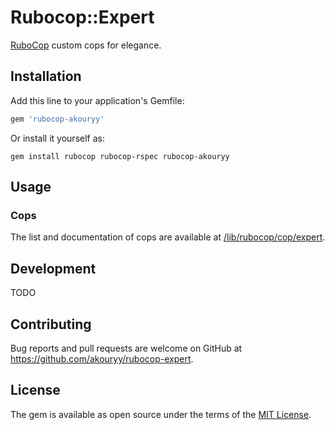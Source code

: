 # Rubocop::Expert

[RuboCop](https://github.com/rubocop-hq/rubocop/) custom cops for elegance.

## Installation

Add this line to your application's Gemfile:

```ruby
gem 'rubocop-akouryy'
```

Or install it yourself as:

```
gem install rubocop rubocop-rspec rubocop-akouryy
```

## Usage

### Cops

The list and documentation of cops are available at
[/lib/rubocop/cop/expert](https://github.com/akouryy/rubocop-expert/tree/master/lib/rubocop/cop/expert).

## Development

TODO

## Contributing

Bug reports and pull requests are welcome on GitHub at https://github.com/akouryy/rubocop-expert.

## License

The gem is available as open source under the terms of the [MIT License](https://opensource.org/licenses/MIT).
